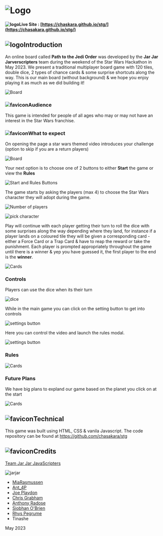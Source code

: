 #  ![Logo](docs/logo.png)

#### ![logo](./favicon.ico)Live Site : [https://chaskara.github.io/stg/](https://chasakara.github.io/stg/)

## ![logo](./favicon.ico)Introduction
An online board called **Path to the Jedi Order** was developed by the **Jar Jar Jarverscripters** team during the weekend of the Star Wars Hackathon in May 2023.  We present a traditional multiplayer board game with 120 tiles, double dice, 2 types of chance cards & some surprise shortcuts along the way. This is our main board (without background) & we hope you enjoy playing it as much as we did building it!

![Board](docs/plainboard.PNG)

### ![favicon](./favicon.ico)Audience
This game is intended for people of all ages who may or may not have an interest in the Star Wars franchise.

### ![favicon](./favicon.ico)What to expect
On opening the page a star wars themed video introduces your challenge (option to skip if you are a return players) 

![Board](docs/introvideo.PNG)

Your next option is to choose one of 2 buttons to either **Start** the game or view the **Rules** 

![Start and Rules Buttons](./docs/startrulesbuttons.PNG)

The game starts by asking the players (max 4) to choose the Star Wars character they will adopt during the game. 


![Number of players ](./docs/numberofplayers.PNG)

![pick character](./docs/pickcharacter.PNG)


Play will continue with each player getting their turn to roll the dice with some surprises along the way depending where they land, for instance if a player lands on a coloured tile they will be given a corresponding card - either a Force Card or a Trap Card & have to reap the reward or take the punishment. Each player is prompted appropriately throughout the game until there is a winner & yep you have guessed it, the first player to the end is the **winner**.  

![Cards](docs/gamecards.PNG)


### Controls
Players can use the dice when its their turn

![dice](docs/dice.PNG)


While in the main game you can click on the setting button to get into controls

![settings button](docs/videosettings.PNG)

Here you can control the video and launch the rules modal.

![settings button](docs/videocontrol.PNG)


### Rules

![Cards](docs/rulesmodal.PNG)

### Future Plans
We have big plans to expland our game based on the planet you click on at the start

![Cards](docs/planetscomingsoon.PNG)


## ![favicon](./favicon.ico)Technical

This game was built using HTML, CSS & vanila Javascript. The code repository can be found at  https://github.com/chasakara/stg

## ![favicon](./favicon.ico)Credits

[Team Jar Jar JavaScripters](https://hackathon.codeinstitute.net/teams/309/)

![jarjar](./docs/jarjarjarvascripters.PNG)

- [MiaRasmussen](https://www.linkedin.com/in/mia-rasmussen-088091226/)
- [Ant_4P](https://github.com/Ant2210)
- [Joe Playdon](https://www.linkedin.com/in/joe-playdon-882a58231/)
- [Chris Grabham](https://www.linkedin.com/in/christopher-grabham-07778a266/)
- [Anthony Radose](https://www.linkedin.com/in/anthony-radose-35a969236/)
- [Siobhan O'Brien](https://www.linkedin.com/in/siobhan-o-brien/)
- [Rhys Pegrume](https://www.linkedin.com/in/rhys-pegrume-15b94a23b/)
- Tinashe

May 2023
